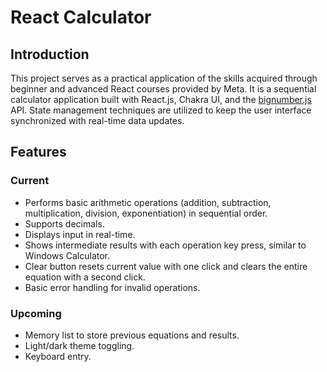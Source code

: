 # React Calculator

## Introduction

This project serves as a practical application of the skills acquired through beginner and advanced React courses provided by Meta. It is a sequential calculator application built with React.js, Chakra UI, and the [bignumber.js](https://mikemcl.github.io/bignumber.js/) API. State management techniques are utilized to keep the user interface synchronized with real-time data updates.

## Features

### Current

* Performs basic arithmetic operations (addition, subtraction, multiplication, division, exponentiation) in sequential order.
* Supports decimals.
* Displays input in real-time.
* Shows intermediate results with each operation key press, similar to Windows Calculator.
* Clear button resets current value with one click and clears the entire equation with a second click.
* Basic error handling for invalid operations.

### Upcoming

* Memory list to store previous equations and results.
* Light/dark theme toggling.
* Keyboard entry.
